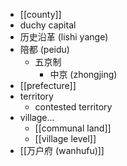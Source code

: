 - [[county]]
- duchy capital
- 历史沿革 (lishi yange)
- 陪都 (peidu)
    - 五京制
        - 中京 (zhongjing)
- [[prefecture]]
- territory
    - contested territory
- village...
    - [[communal land]]
    - [[village level]]
- [[万户府 (wanhufu)]]
